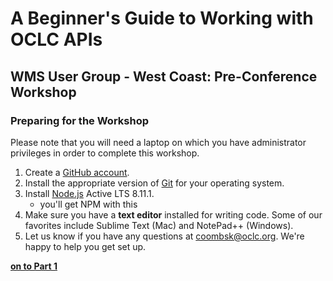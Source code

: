 # A Beginner's Guide to Working with OCLC APIs
## WMS User Group - West Coast: Pre-Conference Workshop
### Preparing for the Workshop

Please note that you will need a laptop on which you have administrator privileges in order to complete this workshop.

1. Create a [GitHub account](https://github.com/).
2. Install the appropriate version of [Git](https://git-scm.com/downloads) for your operating system.
3. Install [Node.js](https://nodejs.org/en/) Active LTS 8.11.1.
    * you'll get NPM with this 
4. Make sure you have a **text editor** installed for writing code. Some of our favorites include Sublime Text (Mac) and NotePad++ (Windows).
5. Let us know if you have any questions at [coombsk@oclc.org](mailto:coombsk@oclc.org). We're happy to help you get set up.

**[on to Part 1](tutorial-01.md)**